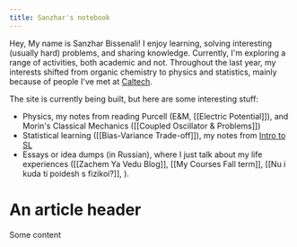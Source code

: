 ```yaml
---
title: Sanzhar's notebook
---
```

Hey, My name is Sanzhar Bissenali! I enjoy learning, solving interesting (usually hard) problems, and sharing knowledge. Currently, I'm exploring a range of activities, both academic and not. 
Throughout the last year, my interests shifted from organic chemistry to physics and statistics, mainly because of people I've met at [Caltech](https://web.mit.edu).

The site is currently being built, but here are some interesting stuff:
- Physics, my notes from reading Purcell (E&M, [[Electric Potential]]), and Morin's Classical Mechanics ([[Coupled Oscillator & Problems]])
- Statistical learning ([[Bias-Variance Trade-off]]), my notes from [Intro to SL](https://www.statlearning.com)
- Essays or idea dumps (in Russian), where I just talk about my life experiences ([[Zachem Ya Vedu Blog]], [[My Courses Fall term]], [[Nu i kuda ti poidesh s fizikoi?]], ).

<h1>An article header</h1><p> Some content </p>
